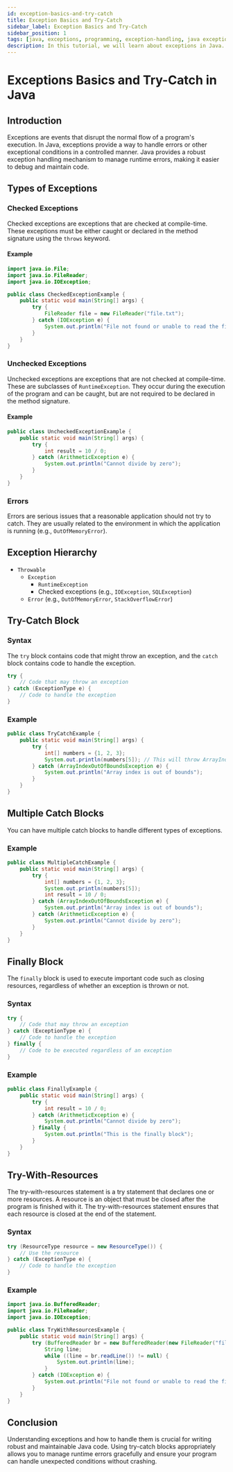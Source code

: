 ```yaml
---
id: exception-basics-and-try-catch
title: Exception Basics and Try-Catch
sidebar_label: Exception Basics and Try-Catch
sidebar_position: 1
tags: [java, exceptions, programming, exception-handling, java exceptions]
description: In this tutorial, we will learn about exceptions in Java. We will learn about what exceptions are, why they are important, and how to handle exceptions using try-catch blocks in Java programs.
---
```


# Exceptions Basics and Try-Catch in Java

## Introduction

Exceptions are events that disrupt the normal flow of a program's execution. In Java, exceptions provide a way to handle errors or other exceptional conditions in a controlled manner. Java provides a robust exception handling mechanism to manage runtime errors, making it easier to debug and maintain code.

## Types of Exceptions

### Checked Exceptions

Checked exceptions are exceptions that are checked at compile-time. These exceptions must be either caught or declared in the method signature using the `throws` keyword.

#### Example

```java
import java.io.File;
import java.io.FileReader;
import java.io.IOException;

public class CheckedExceptionExample {
    public static void main(String[] args) {
        try {
            FileReader file = new FileReader("file.txt");
        } catch (IOException e) {
            System.out.println("File not found or unable to read the file");
        }
    }
}
```

### Unchecked Exceptions

Unchecked exceptions are exceptions that are not checked at compile-time. These are subclasses of `RuntimeException`. They occur during the execution of the program and can be caught, but are not required to be declared in the method signature.

#### Example

```java
public class UncheckedExceptionExample {
    public static void main(String[] args) {
        try {
            int result = 10 / 0;
        } catch (ArithmeticException e) {
            System.out.println("Cannot divide by zero");
        }
    }
}
```

### Errors

Errors are serious issues that a reasonable application should not try to catch. They are usually related to the environment in which the application is running (e.g., `OutOfMemoryError`).

## Exception Hierarchy

- `Throwable`
  - `Exception`
    - `RuntimeException`
    - Checked exceptions (e.g., `IOException`, `SQLException`)
  - `Error` (e.g., `OutOfMemoryError`, `StackOverflowError`)

## Try-Catch Block

### Syntax

The `try` block contains code that might throw an exception, and the `catch` block contains code to handle the exception.

```java
try {
    // Code that may throw an exception
} catch (ExceptionType e) {
    // Code to handle the exception
}
```

### Example

```java
public class TryCatchExample {
    public static void main(String[] args) {
        try {
            int[] numbers = {1, 2, 3};
            System.out.println(numbers[5]); // This will throw ArrayIndexOutOfBoundsException
        } catch (ArrayIndexOutOfBoundsException e) {
            System.out.println("Array index is out of bounds");
        }
    }
}
```

## Multiple Catch Blocks

You can have multiple catch blocks to handle different types of exceptions.

### Example

```java
public class MultipleCatchExample {
    public static void main(String[] args) {
        try {
            int[] numbers = {1, 2, 3};
            System.out.println(numbers[5]);
            int result = 10 / 0;
        } catch (ArrayIndexOutOfBoundsException e) {
            System.out.println("Array index is out of bounds");
        } catch (ArithmeticException e) {
            System.out.println("Cannot divide by zero");
        }
    }
}
```

## Finally Block

The `finally` block is used to execute important code such as closing resources, regardless of whether an exception is thrown or not.

### Syntax

```java
try {
    // Code that may throw an exception
} catch (ExceptionType e) {
    // Code to handle the exception
} finally {
    // Code to be executed regardless of an exception
}
```

### Example

```java
public class FinallyExample {
    public static void main(String[] args) {
        try {
            int result = 10 / 0;
        } catch (ArithmeticException e) {
            System.out.println("Cannot divide by zero");
        } finally {
            System.out.println("This is the finally block");
        }
    }
}
```

## Try-With-Resources

The try-with-resources statement is a try statement that declares one or more resources. A resource is an object that must be closed after the program is finished with it. The try-with-resources statement ensures that each resource is closed at the end of the statement.

### Syntax

```java
try (ResourceType resource = new ResourceType()) {
    // Use the resource
} catch (ExceptionType e) {
    // Code to handle the exception
}
```

### Example

```java
import java.io.BufferedReader;
import java.io.FileReader;
import java.io.IOException;

public class TryWithResourcesExample {
    public static void main(String[] args) {
        try (BufferedReader br = new BufferedReader(new FileReader("file.txt"))) {
            String line;
            while ((line = br.readLine()) != null) {
                System.out.println(line);
            }
        } catch (IOException e) {
            System.out.println("File not found or unable to read the file");
        }
    }
}
```

## Conclusion

Understanding exceptions and how to handle them is crucial for writing robust and maintainable Java code. Using try-catch blocks appropriately allows you to manage runtime errors gracefully and ensure your program can handle unexpected conditions without crashing.
